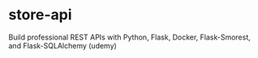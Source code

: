 # store-api
Build professional REST APIs with Python, Flask, Docker, Flask-Smorest, and Flask-SQLAlchemy (udemy)

